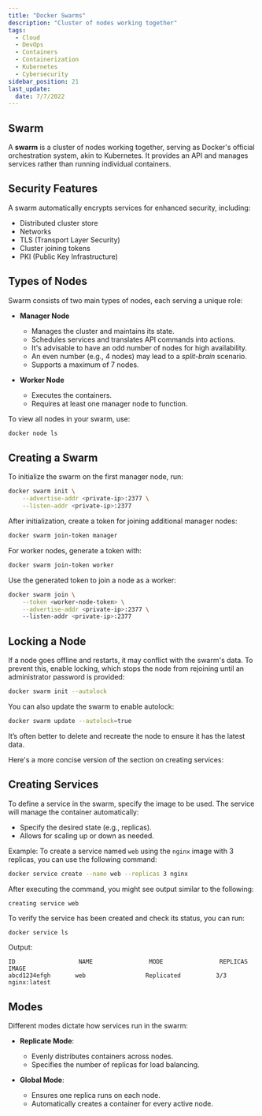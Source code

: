 ```yaml
---
title: "Docker Swarms"
description: "Cluster of nodes working together"
tags:
  - Cloud
  - DevOps
  - Containers
  - Containerization
  - Kubernetes
  - Cybersecurity
sidebar_position: 21
last_update:
  date: 7/7/2022
---
```


## Swarm 

A **swarm** is a cluster of nodes working together, serving as Docker's official orchestration system, akin to Kubernetes. It provides an API and manages services rather than running individual containers.

## Security Features

A swarm automatically encrypts services for enhanced security, including:

- Distributed cluster store 
- Networks 
- TLS (Transport Layer Security)
- Cluster joining tokens
- PKI (Public Key Infrastructure)

## Types of Nodes 

Swarm consists of two main types of nodes, each serving a unique role:

- **Manager Node**
  - Manages the cluster and maintains its state.
  - Schedules services and translates API commands into actions.
  - It's advisable to have an odd number of nodes for high availability.
  - An even number (e.g., 4 nodes) may lead to a *split-brain* scenario.
  - Supports a maximum of 7 nodes.

- **Worker Node**
  - Executes the containers.
  - Requires at least one manager node to function.

To view all nodes in your swarm, use:

```bash
docker node ls 
```

## Creating a Swarm 

To initialize the swarm on the first manager node, run:

```bash
docker swarm init \
    --advertise-addr <private-ip>:2377 \
    --listen-addr <private-ip>:2377
```

After initialization, create a token for joining additional manager nodes:

```bash
docker swarm join-token manager 
```

For worker nodes, generate a token with:

```bash
docker swarm join-token worker 
```

Use the generated token to join a node as a worker:

```bash
docker swarm join \
    --token <worker-node-token> \
    --advertise-addr <private-ip>:2377 \ 
    --listen-addr <private-ip>:2377
```

## Locking a Node 

If a node goes offline and restarts, it may conflict with the swarm's data. To prevent this, enable locking, which stops the node from rejoining until an administrator password is provided:

```bash
docker swarm init --autolock 
```

You can also update the swarm to enable autolock:

```bash
docker swarm update --autolock=true 
```

It’s often better to delete and recreate the node to ensure it has the latest data.

Here's a more concise version of the section on creating services:

## Creating Services 

To define a service in the swarm, specify the image to be used. The service will manage the container automatically:

- Specify the desired state (e.g., replicas).
- Allows for scaling up or down as needed.

Example: To create a service named `web` using the `nginx` image with 3 replicas, you can use the following command:

```bash
docker service create --name web --replicas 3 nginx
```

After executing the command, you might see output similar to the following:

```
creating service web
```

To verify the service has been created and check its status, you can run:

```bash
docker service ls
```

Output:

```
ID                  NAME                MODE                REPLICAS            IMAGE
abcd1234efgh       web                 Replicated          3/3                nginx:latest
```


## Modes

Different modes dictate how services run in the swarm:

- **Replicate Mode**: 
  - Evenly distributes containers across nodes.
  - Specifies the number of replicas for load balancing.

- **Global Mode**: 
  - Ensures one replica runs on each node.
  - Automatically creates a container for every active node.